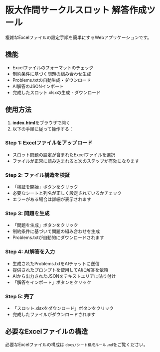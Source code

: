 # 阪大作問サークルスロット 解答作成ツール

複雑なExcelファイルの設定手順を簡単にするWebアプリケーションです。

## 機能

- Excelファイルのフォーマットのチェック
- 制約条件に基づく問題の組み合わせ生成
- Problems.txtの自動生成・ダウンロード
- AI解答のJSONインポート
- 完成したスロット.xlsxの生成・ダウンロード

## 使用方法

1. **index.html**をブラウザで開く
2. 以下の手順に従って操作する：

### Step 1: Excelファイルをアップロード
- スロット問題の設定が含まれたExcelファイルを選択
- ファイルが正常に読み込まれると次のステップが有効になります

### Step 2: ファイル構造を検証
- 「検証を開始」ボタンをクリック
- 必要なシートと列名が正しく設定されているかチェック
- エラーがある場合は詳細が表示されます

### Step 3: 問題を生成
- 「問題を生成」ボタンをクリック
- 制約条件に基づいて問題の組み合わせを生成
- Problems.txtが自動的にダウンロードされます

### Step 4: AI解答を入力
- 生成されたProblems.txtをAIチャットに送信
- 提供されたプロンプトを使用してAIに解答を依頼
- AIから出力されたJSONをテキストエリアに貼り付け
- 「解答をインポート」ボタンをクリック

### Step 5: 完了
- 「スロット.xlsxをダウンロード」ボタンをクリック
- 完成したファイルがダウンロードされます

## 必要なExcelファイルの構造

必要なExcelファイルの構成は `docs/シート構成ルール.md`をご覧ください。